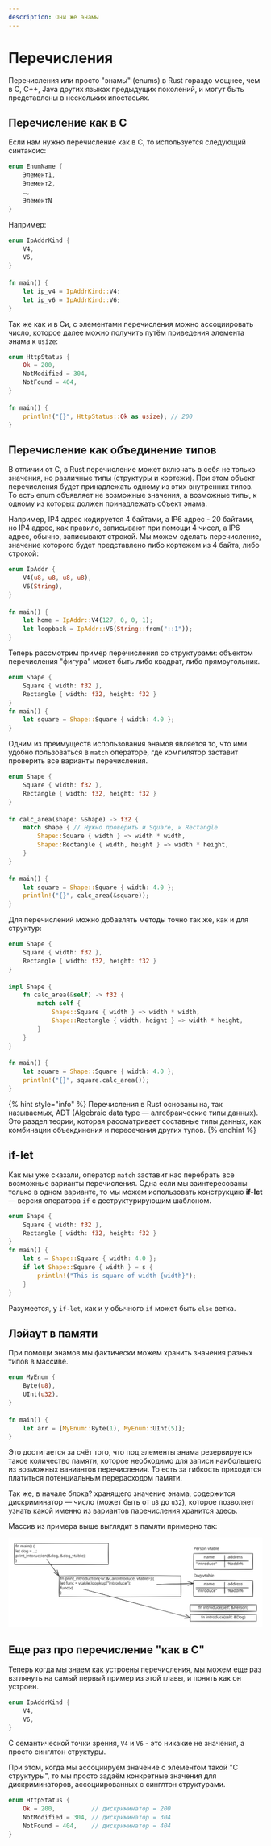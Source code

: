 ```yaml
---
description: Они же энамы
---
```


# Перечисления

Перечисления или просто "энамы" (enums) в Rust гораздо мощнее, чем в C, C++, Java других языках предыдущих поколений, и могут быть представлены в нескольких ипостасьях.

## Перечисление как в C

Если нам нужно перечисление как в C, то используется следующий синтаксис:

```rust
enum EnumName {
    Элемент1,
    Элемент2,
    …,
    ЭлементN
}
```

Например:

```rust
enum IpAddrKind {
    V4,
    V6,
}

fn main() {
    let ip_v4 = IpAddrKind::V4;
    let ip_v6 = IpAddrKind::V6;
}
```

Так же как и в Си, с элементами перечисления можно ассоциировать число, которое далее можно получить путём приведения элемента энама к `usize`:

```rust
enum HttpStatus {
    Ok = 200,
    NotModified = 304,
    NotFound = 404,
}

fn main() {
    println!("{}", HttpStatus::Ok as usize); // 200
}
```

## Перечисление как объединение типов

В отличии от C, в Rust перечисление может включать в себя не только значения, но различные типы (структуры и кортежи). При этом объект перечисления будет принадлежать одному из этих внутренних типов. То есть enum объявляет не возможные значения, а возможные типы, к одному из которых должен принадлежать объект энама.

Например, IP4 адрес кодируется 4 байтами, а IP6 адрес - 20 байтами, но IP4 адрес, как правило, записывают при помощи 4 чисел, а IP6 адрес, обычно, записывают строкой. Мы можем сделать перечисление, значение которого будет представлено либо кортежем из 4 байта, либо строкой:

```rust
enum IpAddr {
    V4(u8, u8, u8, u8),
    V6(String),
}

fn main() {
    let home = IpAddr::V4(127, 0, 0, 1);
    let loopback = IpAddr::V6(String::from("::1"));
}
```

Теперь рассмотрим пример перечисления со структурами: объектом перечисления "фигура" может быть либо квадрат, либо прямоугольник.

```rust
enum Shape {
    Square { width: f32 },
    Rectangle { width: f32, height: f32 }
}
fn main() {
    let square = Shape::Square { width: 4.0 };
}
```

Одним из преимуществ использования энамов является то, что ими удобно пользоваться в `match` операторе, где компилятор заставит проверить все варианты перечисления.

```rust
enum Shape {
    Square { width: f32 },
    Rectangle { width: f32, height: f32 }
}

fn calc_area(shape: &Shape) -> f32 {
    match shape { // Нужно проверить и Square, и Rectangle
        Shape::Square { width } => width * width,
        Shape::Rectangle { width, height } => width * height,
    }
}

fn main() {
    let square = Shape::Square { width: 4.0 };
    println!("{}", calc_area(&square));
}
```

Для перечислений можно добавлять методы точно так же, как и для структур:

```rust
enum Shape {
    Square { width: f32 },
    Rectangle { width: f32, height: f32 }
}

impl Shape {
    fn calc_area(&self) -> f32 {
        match self {
            Shape::Square { width } => width * width,
            Shape::Rectangle { width, height } => width * height,
        }
    }
}

fn main() {
    let square = Shape::Square { width: 4.0 };
    println!("{}", square.calc_area());
}
```

{% hint style="info" %}
Перечисления в Rust основаны на, так называемых, ADT (Algebraic data type — алгебраические типы данных). Это раздел теории, которая рассматривает составные типы данных, как комбинации объекдинения и пересечения других тупов.
{% endhint %}

## if-let

Как мы уже сказали, оператор `match` заставит нас перебрать все возможные варианты перечисления. Одна если мы заинтересованы только в одном варианте, то мы можем использовать конструкцию **if-let** — версия оператора `if` с деструктурирующим шаблоном.

```rust
enum Shape {
    Square { width: f32 },
    Rectangle { width: f32, height: f32 }
}
fn main() {
    let s = Shape::Square { width: 4.0 };
    if let Shape::Square { width } = s {
        println!("This is square of width {width}");
    }
}
```

Разумеется, у `if-let`, как и у обычного `if` может быть `else` ветка.

## Лэйаут в памяти

При помощи энамов мы фактически можем хранить значения разных типов в массиве.

```rust
enum MyEnum {
    Byte(u8),
    UInt(u32),
}

fn main() {
    let arr = [MyEnum::Byte(1), MyEnum::UInt(5)];
}
```

Это достигается за счёт того, что под элементы энама резервируется такое количество памяти, которое необходимо для записи наибольшего из возможных ваниантов перечисления. То есть за гибкость приходится платиться потенциальным перерасходом памяти.

Так же, в начале блока? хранящего значение энама, содержится дискриминатор — число (может быть от `u8` до `u32`), которое позволяет узнать какой именно из вариантов паречисления хранится здесь.

Массив из примера выше выглядит в памяти примерно так:

<img src="../.gitbook/assets/file.excalidraw (3) (1).svg" alt="" class="gitbook-drawing">

## Еще раз про перечисление "как в C"

Теперь когда мы знаем как устроены перечисления, мы можем еще раз взглянуть на самый первый пример из этой главы, и понять как он устроен.

```rust
enum IpAddrKind {
    V4,
    V6,
}
```

С семантической точки зрения, `V4` и `V6` - это никакие не значения, а просто синглтон структуры.

При этом, когда мы ассоциируем значение с элементом такой "C структуры", то мы просто задаём конкретные значения для дискриминаторов, ассоциированных с синглтон структурами.

```rust
enum HttpStatus {
    Ok = 200,          // дискриминатор = 200
    NotModified = 304, // дискриминатор = 304
    NotFound = 404,    // дискриминатор = 404
}
```
